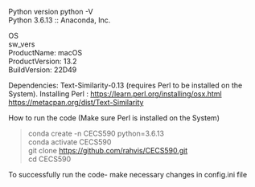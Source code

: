 

Python version 
python -V  
Python 3.6.13 :: Anaconda, Inc. <br />

OS <br />
sw_vers<br />
ProductName:		macOS<br />
ProductVersion:		13.2<br />
BuildVersion:		22D49<br />

Dependencies: Text-Similarity-0.13 (requires Perl to be installed on the System).
Installing Perl : https://learn.perl.org/installing/osx.html
https://metacpan.org/dist/Text-Similarity 

How to run the code (Make sure Perl is installed on the System)

> conda create -n CECS590 python=3.6.13 <br />
conda activate CECS590 <br />
git clone https://github.com/rahvis/CECS590.git <br />
cd CECS590 <br />

To successfully run the code- make necessary changes in config.ini file



